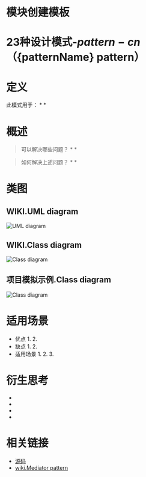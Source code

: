 
# 模块创建模板
# 23种设计模式-${pattern-cn}（${patternName} pattern）

# 定义
>
此模式用于：
*
*

# 概述
>可以解决哪些问题？
>*
>*
>

>如何解决上述问题？
>*
>*
>


# 类图
## WIKI.UML diagram
![UML diagram](../doc/wiki-uml/wiki.${patternName}.uml.jpg)
## WIKI.Class diagram
![Class diagram](../doc/wiki-uml/wiki.${patternName}.class_diagram.png)
## 项目模拟示例.Class diagram
![Class diagram](../doc/project-uml/${patternName}.class_diagram.png)

# 适用场景
* 优点
    1.
    2.
* 缺点
    1.
    2.
* 适用场景
    1.
    2.
    3.
>

# 衍生思考
*
*
*
*

# 相关链接
* [源码](https://github.com/GourdErwa/java-advanced/tree/master/design-patterns/patterns-${patternName})
* [wiki.Mediator pattern](https://en.wikipedia.org/wiki/${patternName}_pattern)
